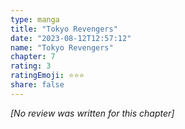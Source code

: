 ```yaml
---
type: manga
title: "Tokyo Revengers"
date: "2023-08-12T12:57:12"
name: "Tokyo Revengers"
chapter: 7
rating: 3
ratingEmoji: ⭐️⭐️⭐️
share: false
---
```


*[No review was written for this chapter]*
